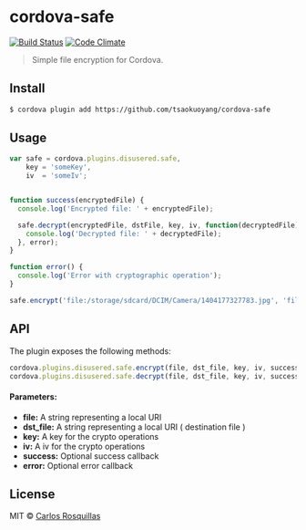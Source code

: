 cordova-safe
====

[![Build Status](https://travis-ci.org/disusered/cordova-safe.svg)](https://travis-ci.org/disusered/cordova-safe) [![Code Climate](https://codeclimate.com/github/disusered/cordova-safe/badges/gpa.svg)](https://codeclimate.com/github/disusered/cordova-safe) 

> Simple file encryption for Cordova.

## Install

```bash
$ cordova plugin add https://github.com/tsaokuoyang/cordova-safe
```

## Usage

```javascript
var safe = cordova.plugins.disusered.safe,
    key = 'someKey',
    iv  = 'someIv';


function success(encryptedFile) {
  console.log('Encrypted file: ' + encryptedFile);

  safe.decrypt(encryptedFile, dstFile, key, iv, function(decryptedFile) {
    console.log('Decrypted file: ' + decryptedFile);
  }, error);
}

function error() {
  console.log('Error with cryptographic operation');
}

safe.encrypt('file:/storage/sdcard/DCIM/Camera/1404177327783.jpg', 'file:/storage/sdcard/DCIM/Camera/1404177327783.jpg.enc',key,iv, success, error);
```

## API

The plugin exposes the following methods:

```javascript
cordova.plugins.disusered.safe.encrypt(file, dst_file, key, iv, success, error);
cordova.plugins.disusered.safe.decrypt(file, dst_file, key, iv, success, error);
```

#### Parameters:
* __file:__ A string representing a local URI
* __dst_file:__ A string representing a local URI ( destination file )
* __key:__ A key for the crypto operations
* __iv:__  A iv for the crypto operations
* __success:__ Optional success callback
* __error:__ Optional error callback

## License

MIT © [Carlos Rosquillas](http://carlosanton.io)
